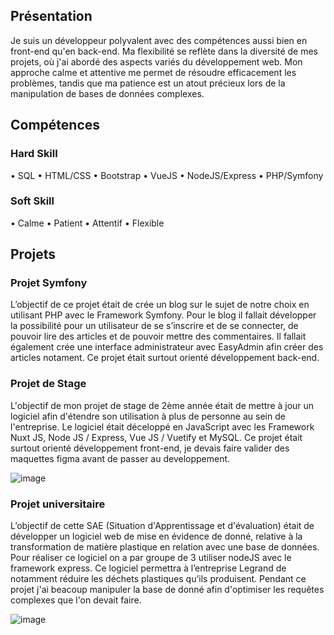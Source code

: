 ## Présentation
Je suis un développeur polyvalent avec des compétences aussi bien en front-end qu'en back-end. Ma flexibilité se reflète dans la diversité de mes projets, où j'ai abordé des aspects variés du développement web. Mon approche calme et attentive me permet de résoudre efficacement les problèmes, tandis que ma patience est un atout précieux lors de la manipulation de bases de données complexes.

## Compétences

### Hard Skill
  •	SQL
  •	HTML/CSS
  •	Bootstrap
  •	VueJS
  •	NodeJS/Express
  •	PHP/Symfony

### Soft Skill
  •	Calme
  •	Patient
  •	Attentif
  •	Flexible


  ## Projets

  ### Projet Symfony 
  
  L’objectif de ce projet était de crée un blog sur le sujet de notre choix en utilisant PHP avec le Framework Symfony. Pour le blog il fallait développer la possibilité pour un utilisateur de se s’inscrire et de se connecter, de pouvoir lire des articles et de pouvoir mettre des commentaires. Il fallait également crée une interface administrateur avec EasyAdmin afin créer des articles notament. Ce projet était surtout orienté développement back-end.

  ### Projet de Stage

  L'objectif de mon projet de stage de 2ème année était de mettre à jour un logiciel afin d'étendre son utilisation à plus de personne au sein de l'entreprise. Le logiciel était déceloppé en JavaScript avec les Framework  Nuxt JS, Node JS / Express, Vue JS / Vuetify et MySQL. Ce projet était surtout orienté développement front-end, je devais faire valider des maquettes figma avant de passer au developpement.

  ![image](https://github.com/mouffron/mouffron/assets/104823184/e3ff868d-dd95-4729-83e5-7ecee530b2a4)


  ### Projet universitaire

  L’objectif de cette SAE (Situation d'Apprentissage et d'évaluation) était de développer un logiciel web de mise en évidence de donné, relative à la transformation de matière plastique en relation avec une base de données. Pour réaliser ce logiciel on a par groupe de 3 utiliser nodeJS avec le framework express. Ce logiciel permettra à l’entreprise Legrand de notamment réduire les déchets plastiques qu’ils produisent. Pendant ce projet j'ai beacoup manipuler la base de donné afin d'optimiser les requêtes complexes que l'on devait faire.

![image](https://github.com/mouffron/mouffron/assets/104823184/200a8e3b-8309-4f2e-a92b-9b9479d1dde9)






